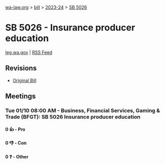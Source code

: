 [wa-law.org](/) > [bill](/bill/) > [2023-24](/bill/2023-24/) > [SB 5026](/bill/2023-24/sb/5026/)

# SB 5026 - Insurance producer education
[leg.wa.gov](https://app.leg.wa.gov/billsummary?BillNumber=5026&Year=2023&Initiative=false) | [RSS Feed](./rss.xml)

## Revisions
* [Original Bill](1/)

## Meetings
### Tue 01/10 08:00 AM - Business, Financial Services, Gaming & Trade (BFGT): SB 5026 Insurance producer education
#### 0 👍 - Pro

#### 0 👎 - Con

#### 0 ❓ - Other
